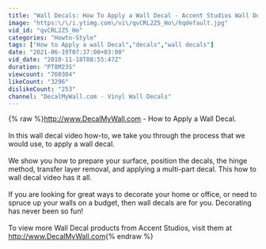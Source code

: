 ```yaml
---
title: "Wall Decals: How To Apply a Wall Decal - Accent Studios Wall Decals"
image: "https:\/\/i.ytimg.com\/vi\/qvCRL2Z5_Ho\/hqdefault.jpg"
vid_id: "qvCRL2Z5_Ho"
categories: "Howto-Style"
tags: ["How to Apply a wall Decal","decals","wall decals"]
date: "2021-06-19T07:37:00+03:00"
vid_date: "2010-11-18T08:55:47Z"
duration: "PT8M23S"
viewcount: "760304"
likeCount: "3296"
dislikeCount: "253"
channel: "DecalMyWall.com - Vinyl Wall Decals"
---
```

{% raw %}<a rel="nofollow" target="blank" href="http://www.DecalMyWall.com">http://www.DecalMyWall.com</a> - How to Apply a Wall Decal.<br /><br />In this wall decal video how-to, we take you through the process that we would use, to apply a wall decal.<br /><br />We show you how to prepare your surface, position the decals, the hinge method, transfer layer removal, and applying a multi-part decal. This how to wall decal video has it all.<br /><br />If you are looking for great ways to decorate your home or office, or need to spruce up your walls on a budget, then wall decals are for you. Decorating has never been so fun!<br /><br />To view more Wall Decal products from Accent Studios, visit them at <a rel="nofollow" target="blank" href="http://www.DecalMyWall.com">http://www.DecalMyWall.com</a>{% endraw %}
